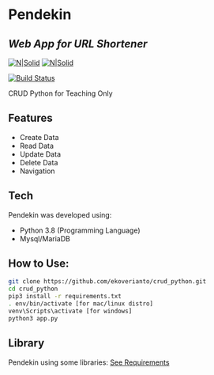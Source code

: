 # Pendekin
## _Web App for URL Shortener_
[![N|Solid](https://freepngimg.com/thumb/categories/1402.png)](https://www.python.org/)
[![N|Solid](https://www.mysql.com/common/logos/powered-by-mysql-167x86.png)](https://mariadb.org/)

[![Build Status](https://travis-ci.org/joemccann/dillinger.svg?branch=master)](https://github.com/ekoverianto/crud_python)

CRUD Python for Teaching Only

## Features

- Create Data
- Read Data
- Update Data
- Delete Data
- Navigation

## Tech

Pendekin was developed using:

- Python 3.8 (Programming Language)
- Mysql/MariaDB

## How to Use:
```sh
git clone https://github.com/ekoverianto/crud_python.git
cd crud_python
pip3 install -r requirements.txt
. env/bin/activate [for mac/linux distro]
venv\Scripts\activate [for windows]
python3 app.py
```

## Library
Pendekin using some libraries: [See Requirements](https://github.com/ekoverianto/crud_python/blob/main/requirements.txt)
